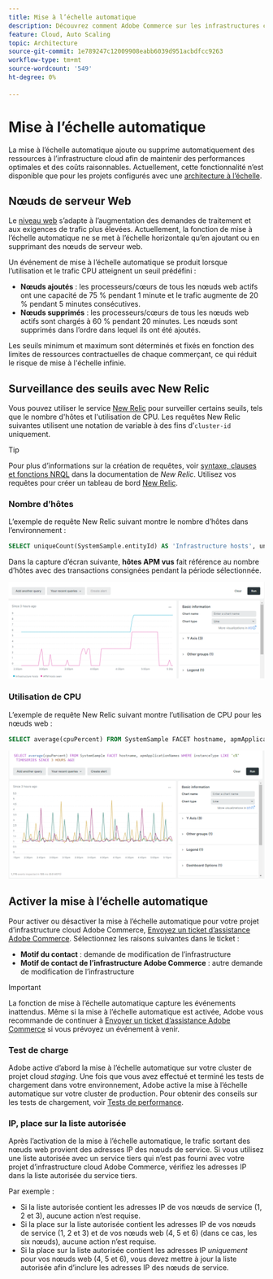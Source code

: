 ```yaml
---
title: Mise à l’échelle automatique
description: Découvrez comment Adobe Commerce sur les infrastructures cloud peut s’adapter à la demande en ressources.
feature: Cloud, Auto Scaling
topic: Architecture
source-git-commit: 1e789247c12009908eabb6039d951acbdfcc9263
workflow-type: tm+mt
source-wordcount: '549'
ht-degree: 0%

---
```


# Mise à l’échelle automatique

La mise à l’échelle automatique ajoute ou supprime automatiquement des ressources à l’infrastructure cloud afin de maintenir des performances optimales et des coûts raisonnables. Actuellement, cette fonctionnalité n’est disponible que pour les projets configurés avec une [architecture à l’échelle](scaled-architecture.md).

## Nœuds de serveur Web

Le [niveau web](scaled-architecture.md#web-tier) s’adapte à l’augmentation des demandes de traitement et aux exigences de trafic plus élevées. Actuellement, la fonction de mise à l’échelle automatique ne se met à l’échelle horizontale qu’en ajoutant ou en supprimant des nœuds de serveur web.

Un événement de mise à l’échelle automatique se produit lorsque l’utilisation et le trafic CPU atteignent un seuil prédéfini :

- **Nœuds ajoutés** : les processeurs/cœurs de tous les nœuds web actifs ont une capacité de 75 % pendant 1 minute et le trafic augmente de 20 % pendant 5 minutes consécutives.
- **Nœuds supprimés** : les processeurs/cœurs de tous les nœuds web actifs sont chargés à 60 % pendant 20 minutes. Les nœuds sont supprimés dans l’ordre dans lequel ils ont été ajoutés.

Les seuils minimum et maximum sont déterminés et fixés en fonction des limites de ressources contractuelles de chaque commerçant, ce qui réduit le risque de mise à l&#39;échelle infinie.

## Surveillance des seuils avec New Relic

Vous pouvez utiliser le service [New Relic](../monitor/new-relic-service.md) pour surveiller certains seuils, tels que le nombre d&#39;hôtes et l&#39;utilisation de CPU. Les requêtes New Relic suivantes utilisent une notation de variable à des fins d’`cluster-id` uniquement.

>[!TIP]
>
>Pour plus d’informations sur la création de requêtes, voir [syntaxe, clauses et fonctions NRQL](https://docs.newrelic.com/docs/query-your-data/nrql-new-relic-query-language/get-started/nrql-syntax-clauses-functions/) dans la documentation de _New Relic_.
>Utilisez vos requêtes pour créer un tableau de bord [New Relic](https://docs.newrelic.com/docs/query-your-data/explore-query-data/dashboards/introduction-dashboards/).

### Nombre d’hôtes

L’exemple de requête New Relic suivant montre le nombre d’hôtes dans l’environnement :

```sql
SELECT uniqueCount(SystemSample.entityId) AS 'Infrastructure hosts', uniqueCount(Transaction.host) AS 'APM hosts seen' FROM SystemSample, Transaction where (Transaction.appName = 'cluster-id_stg' AND Transaction.transactionType = 'Web') OR SystemSample.apmApplicationNames LIKE '%|cluster-id_stg|%' TIMESERIES SINCE 3 HOURS AGO
```

Dans la capture d’écran suivante, **hôtes APM vus** fait référence au nombre d’hôtes avec des transactions consignées pendant la période sélectionnée.

![Nombre d’hôtes New Relic](../../assets/new-relic/host-count.png)

### Utilisation de CPU

L’exemple de requête New Relic suivant montre l’utilisation de CPU pour les nœuds web :

```sql
SELECT average(cpuPercent) FROM SystemSample FACET hostname, apmApplicationNames WHERE instanceType LIKE 'c%' TIMESERIES SINCE 3 HOURS AGO
```

![Utilisation du CPU des nœuds web New Relic](../../assets/new-relic/web-node-cpu-usage.png)

## Activer la mise à l’échelle automatique

Pour activer ou désactiver la mise à l’échelle automatique pour votre projet d’infrastructure cloud Adobe Commerce, [Envoyez un ticket d’assistance Adobe Commerce](https://experienceleague.adobe.com/docs/commerce-knowledge-base/kb/help-center-guide/magento-help-center-user-guide.html?lang=fr#submit-ticket). Sélectionnez les raisons suivantes dans le ticket :

- **Motif du contact** : demande de modification de l’infrastructure
- **Motif de contact de l’infrastructure Adobe Commerce** : autre demande de modification de l’infrastructure

>[!IMPORTANT]
>
>La fonction de mise à l’échelle automatique capture les événements inattendus. Même si la mise à l’échelle automatique est activée, Adobe vous recommande de continuer à [Envoyer un ticket d’assistance Adobe Commerce](https://experienceleague.adobe.com/docs/commerce-knowledge-base/kb/help-center-guide/magento-help-center-user-guide.html?lang=fr#submit-ticket) si vous prévoyez un événement à venir.

### Test de charge

Adobe active d’abord la mise à l’échelle automatique sur votre cluster de projet cloud _staging_. Une fois que vous avez effectué et terminé les tests de chargement dans votre environnement, Adobe active la mise à l’échelle automatique sur votre cluster de production. Pour obtenir des conseils sur les tests de chargement, voir [Tests de performance](../launch/checklist.md#performance-testing).

### IP, place sur la liste autorisée

Après l’activation de la mise à l’échelle automatique, le trafic sortant des nœuds web provient des adresses IP des nœuds de service. Si vous utilisez une liste autorisée avec un service tiers qui n’est pas fourni avec votre projet d’infrastructure cloud Adobe Commerce, vérifiez les adresses IP dans la liste autorisée du service tiers.

Par exemple :

- Si la liste autorisée contient les adresses IP de vos nœuds de service (1, 2 et 3), aucune action n’est requise.
- Si la place sur la liste autorisée contient les adresses IP de vos nœuds de service (1, 2 et 3) et de vos nœuds web (4, 5 et 6) (dans ce cas, les six nœuds), aucune action n’est requise.
- Si la place sur la liste autorisée contient les adresses IP _uniquement_ pour vos nœuds web (4, 5 et 6), vous devez mettre à jour la liste autorisée afin d’inclure les adresses IP des nœuds de service.
